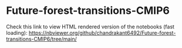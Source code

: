 # Future-forest-transitions-CMIP6

Check this link to view HTML rendered version of the notebooks (fast loading): 
https://nbviewer.org/github/chandrakant6492/Future-forest-transitions-CMIP6/tree/main/
